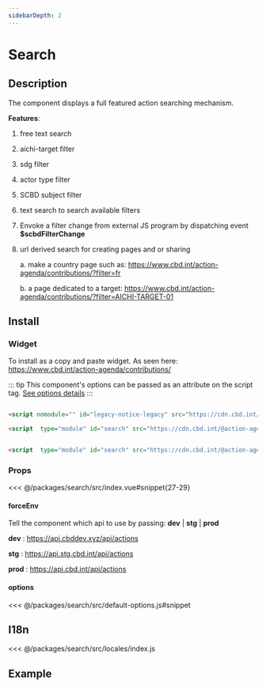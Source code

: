 ```yaml
---
sidebarDepth: 2
---
```

# Search

## Description
The component displays a full featured action searching mechanism.

 **Features**:
1. free text search
2. aichi-target filter
3. sdg filter
4. actor type filter
5. SCBD subject filter
6. text search to search available filters
7. Envoke a filter change from external JS program by dispatching event **$scbdFilterChange**
8. url derived search for creating pages and or sharing
    
    a. make a country page such as: <a href="https://www.cbd.int/action-agenda/contributions/?filter=fr" rel="noopener noreferrer" target="_blank"> <OutboundLink/> https://www.cbd.int/action-agenda/contributions/?filter=fr </a>

    b. a page dedicated to a target: <a href="https://www.cbd.int/action-agenda/contributions/?filter=AICHI-TARGET-01" rel="noopener noreferrer" target="_blank"> <OutboundLink/> https://www.cbd.int/action-agenda/contributions/?filter=AICHI-TARGET-01 </a> 


## Install
### Widget
To install as a copy and paste widget. As seen here:  <a href="https://www.cbd.int/action-agenda/contributions" rel="noopener noreferrer" target="_blank"> <OutboundLink/> https://www.cbd.int/action-agenda/contributions/ </a>

::: tip
This component's options can be passed as an attribute on the script tag. [See options details](/widgets/search/#options)
:::

<code-group>
<code-block title="MODERN">

```html

<script nomodule="" id="legacy-notice-legacy" src="https://cdn.cbd.int/@scbd/legacy-notice/dist/widget/index.umd.min.js"></script>

<script  type="module" id="search" src="https://cdn.cbd.int/@action-agenda/search@1.0.8/dist/widget/index.js"></script>

```
</code-block>

<code-block title="MODULE">

```html

<script  type="module" id="search" src="https://cdn.cbd.int/@action-agenda/search@1.0.8/dist/widget/index.js"></script>


```
</code-block>


</code-group>


### Props

<<< @/packages/search/src/index.vue#snippet{27-29}

#### forceEnv
Tell the component which api to use by passing: **dev** | **stg** | **prod**

  **dev** : https://api.cbddev.xyz/api/actions
  
  **stg** : https://api.stg.cbd.int/api/actions
  
  **prod** : https://api.cbd.int/api/actions


#### options

<<< @/packages/search/src/default-options.js#snippet

## I18n

<<< @/packages/search/src/locales/index.js

## Example
<template>
<div id="example-data" class="position-relative p-5 example" >
    <div class="article-container p-3">
      <article >
        <component  :options="{ lgTop: '58' }" v-if="dynamicComponent" :is="dynamicComponent"></component>
      </article>
    </div>
</div>
</template>

<script>
import '../../docs/style.css'

export default {
  methods: { getExamp },
  data() {
    return {
      dynamicComponent: null,
      exampleData: null,
      exampleHeader: null
    }
  },

  mounted () {
    import('../../packages/search/src/index.js').then(module => {
      this.dynamicComponent = module.default
      this.getExamp()
    })
  },
  destroyed(){
    this.exampleHeader.parentNode.removeChild(this.exampleHeader)
    this.exampleData.parentNode.removeChild(this.exampleData)
  }
}

function getExamp(){

  const test = document.getElementsByTagName('main')[0].lastElementChild.id

  if(test === 'example-data') return

    this.exampleHeader = document.getElementById('example')
    this.exampleData   = document.getElementById('example-data')

  this.exampleHeader.parentNode.removeChild(this.exampleHeader)
  this.exampleData.parentNode.removeChild(this.exampleData)

  const main = document.getElementsByTagName('main')[0]

  this.exampleHeader.classList.add('example-header')
  main.appendChild(this.exampleHeader)
  main.appendChild(this.exampleData)
}
</script>
<style >
  

  .example{
    background-color: rgb(38, 90, 79);
  }
  .example .article-container{
    background-color: white;
  }
  .example-header{
      max-width: 740px;
    margin: 0 auto;
    padding: 2rem 2.5rem;
  }

</style>